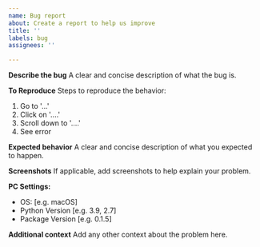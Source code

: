 ```yaml
---
name: Bug report
about: Create a report to help us improve
title: ''
labels: bug
assignees: ''

---
```


**Describe the bug**
A clear and concise description of what the bug is.

**To Reproduce**
Steps to reproduce the behavior:
1. Go to '...'
2. Click on '....'
3. Scroll down to '....'
4. See error

**Expected behavior**
A clear and concise description of what you expected to happen.

**Screenshots**
If applicable, add screenshots to help explain your problem.

**PC Settings:**
 - OS: [e.g. macOS]
 - Python Version [e.g. 3.9, 2.7]
 - Package Version [e.g. 0.1.5]

**Additional context**
Add any other context about the problem here.
